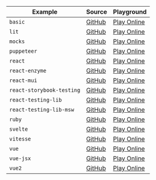 | Example | Source | Playground |
|---|---|---|
| `basic` | [GitHub](https://github.com/vitest-dev/vitest/tree/main/examples/basic) | [Play Online](https://stackblitz.com/fork/github/vitest-dev/vitest/tree/main/examples/basic) |
| `lit` | [GitHub](https://github.com/vitest-dev/vitest/tree/main/examples/lit) | [Play Online](https://stackblitz.com/fork/github/vitest-dev/vitest/tree/main/examples/lit) |
| `mocks` | [GitHub](https://github.com/vitest-dev/vitest/tree/main/examples/mocks) | [Play Online](https://stackblitz.com/fork/github/vitest-dev/vitest/tree/main/examples/mocks) |
| `puppeteer` | [GitHub](https://github.com/vitest-dev/vitest/tree/main/examples/puppeteer) | [Play Online](https://stackblitz.com/fork/github/vitest-dev/vitest/tree/main/examples/puppeteer) |
| `react` | [GitHub](https://github.com/vitest-dev/vitest/tree/main/examples/react) | [Play Online](https://stackblitz.com/fork/github/vitest-dev/vitest/tree/main/examples/react) |
| `react-enzyme` | [GitHub](https://github.com/vitest-dev/vitest/tree/main/examples/react-enzyme) | [Play Online](https://stackblitz.com/fork/github/vitest-dev/vitest/tree/main/examples/react-enzyme) |
| `react-mui` | [GitHub](https://github.com/vitest-dev/vitest/tree/main/examples/react-mui) | [Play Online](https://stackblitz.com/fork/github/vitest-dev/vitest/tree/main/examples/react-mui) |
| `react-storybook-testing` | [GitHub](https://github.com/vitest-dev/vitest/tree/main/examples/react-storybook-testing) | [Play Online](https://stackblitz.com/fork/github/vitest-dev/vitest/tree/main/examples/react-storybook-testing) |
| `react-testing-lib` | [GitHub](https://github.com/vitest-dev/vitest/tree/main/examples/react-testing-lib) | [Play Online](https://stackblitz.com/fork/github/vitest-dev/vitest/tree/main/examples/react-testing-lib) |
| `react-testing-lib-msw` | [GitHub](https://github.com/vitest-dev/vitest/tree/main/examples/react-testing-lib-msw) | [Play Online](https://stackblitz.com/fork/github/vitest-dev/vitest/tree/main/examples/react-testing-lib-msw) |
| `ruby` | [GitHub](https://github.com/vitest-dev/vitest/tree/main/examples/ruby) | [Play Online](https://stackblitz.com/fork/github/vitest-dev/vitest/tree/main/examples/ruby) |
| `svelte` | [GitHub](https://github.com/vitest-dev/vitest/tree/main/examples/svelte) | [Play Online](https://stackblitz.com/fork/github/vitest-dev/vitest/tree/main/examples/svelte) |
| `vitesse` | [GitHub](https://github.com/vitest-dev/vitest/tree/main/examples/vitesse) | [Play Online](https://stackblitz.com/fork/github/vitest-dev/vitest/tree/main/examples/vitesse) |
| `vue` | [GitHub](https://github.com/vitest-dev/vitest/tree/main/examples/vue) | [Play Online](https://stackblitz.com/fork/github/vitest-dev/vitest/tree/main/examples/vue) |
| `vue-jsx` | [GitHub](https://github.com/vitest-dev/vitest/tree/main/examples/vue-jsx) | [Play Online](https://stackblitz.com/fork/github/vitest-dev/vitest/tree/main/examples/vue-jsx) |
| `vue2` | [GitHub](https://github.com/vitest-dev/vitest/tree/main/examples/vue2) | [Play Online](https://stackblitz.com/fork/github/vitest-dev/vitest/tree/main/examples/vue2) |
